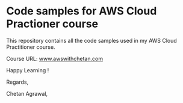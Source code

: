 # Code samples for AWS Cloud Practioner course

This repository contains all the code samples used in my AWS Cloud Practitioner course.

Course URL: www.awswithchetan.com


Happy Learning !

Regards,

Chetan Agrawal,
